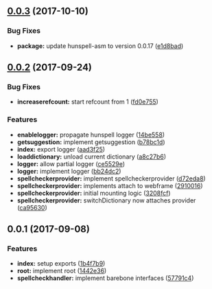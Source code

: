 <a name="0.0.3"></a>
## [0.0.3](https://github.com/kwonoj/electron-hunspell/compare/v0.0.2...v0.0.3) (2017-10-10)


### Bug Fixes

* **package:** update hunspell-asm to version 0.0.17 ([e1d8bad](https://github.com/kwonoj/electron-hunspell/commit/e1d8bad))



<a name="0.0.2"></a>
## [0.0.2](https://github.com/kwonoj/electron-hunspell/compare/v0.0.1...v0.0.2) (2017-09-24)


### Bug Fixes

* **increaserefcount:** start refcount from 1 ([fd0e755](https://github.com/kwonoj/electron-hunspell/commit/fd0e755))


### Features

* **enablelogger:** propagate hunspell logger ([14be558](https://github.com/kwonoj/electron-hunspell/commit/14be558))
* **getsuggestion:** implement getsuggestion ([b78bc1d](https://github.com/kwonoj/electron-hunspell/commit/b78bc1d))
* **index:** export logger ([aad3f25](https://github.com/kwonoj/electron-hunspell/commit/aad3f25))
* **loaddictionary:** unload current dictionary ([a8c27b6](https://github.com/kwonoj/electron-hunspell/commit/a8c27b6))
* **logger:** allow partial logger ([ce5529e](https://github.com/kwonoj/electron-hunspell/commit/ce5529e))
* **logger:** implement logger ([bb24dc2](https://github.com/kwonoj/electron-hunspell/commit/bb24dc2))
* **spellcheckerprovider:** implement spellcheckerprovider ([d72eda8](https://github.com/kwonoj/electron-hunspell/commit/d72eda8))
* **spellcheckerprovider:** implements attach to webframe ([2910016](https://github.com/kwonoj/electron-hunspell/commit/2910016))
* **spellcheckerprovider:** initial mounting logic ([3208fcf](https://github.com/kwonoj/electron-hunspell/commit/3208fcf))
* **spellcheckerprovider:** switchDictionary now attaches provider ([ca95630](https://github.com/kwonoj/electron-hunspell/commit/ca95630))



<a name="0.0.1"></a>
## 0.0.1 (2017-09-08)


### Features

* **index:** setup exports ([1b4f7b9](https://github.com/kwonoj/electron-hunspell/commit/1b4f7b9))
* **root:** implement root ([1442e36](https://github.com/kwonoj/electron-hunspell/commit/1442e36))
* **spellcheckhandler:** implement barebone interfaces ([57791c4](https://github.com/kwonoj/electron-hunspell/commit/57791c4))



